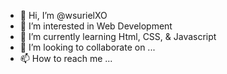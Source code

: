 - 👋 Hi, I’m @wsurielXO
- 👀 I’m interested in Web Development
- 🌱 I’m currently learning Html, CSS, & Javascript
- 💞️ I’m looking to collaborate on ...
- 📫 How to reach me ...

<!---
wsurielXO/wsurielXO is a ✨ special ✨ repository because its `README.md` (this file) appears on your GitHub profile.
You can click the Preview link to take a look at your changes.
--->
